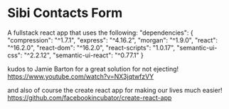 # Sibi Contacts Form

A fullstack react app that uses the following:
"dependencies": {
    "compression": "^1.7.1",
    "express": "^4.16.2",
    "morgan": "^1.9.0",
    "react": "^16.2.0",
    "react-dom": "^16.2.0",
    "react-scripts": "1.0.17",
    "semantic-ui-css": "^2.2.12",
    "semantic-ui-react": "^0.77.1" 
    }
    
kudos to Jamie Barton for a great solution for not ejecting!
https://www.youtube.com/watch?v=NX3jqtwfzVY

and also of course the create react app for making our lives much easier!
https://github.com/facebookincubator/create-react-app